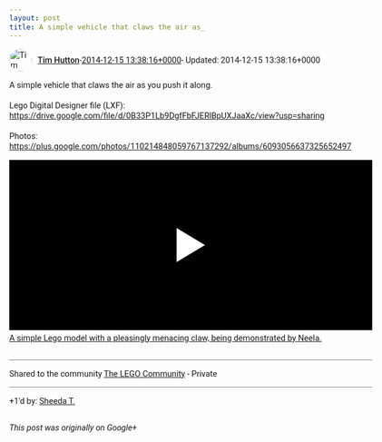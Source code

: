 ```yaml
---
layout: post
title: A simple vehicle that claws the air as_
---
```


<html><head><meta charset="utf-8"><title>A simple vehicle that claws the air as you push it along.&lt;br&gt;&lt;br&gt;Lego Digital...</title><style>body {font: 11pt Roboto, Arial, sans-serif; max-width: 640px; margin: 24px;}.author-photo {border-radius: 50%; margin-right: 10px; width: 40px;}.author {font-weight: 500;}.main-content {margin: 15px 0 15px;}.post-title {font-weight: bold;}.location {display: block; margin-top: 15px;}.location img {float: left; margin-right: 5px; width: 20px;}.media-link {display: inline-block; max-width: 100%; vertical-align: top;}.media-link p {margin-top: 5px; max-height: 4em; overflow: scroll;}.media {max-height: 100vh; max-width: 100%;}.video-placeholder {background: black; display: flex; height: 300px; max-width: 100%; width: 640px;}.play-icon {border-bottom: 30px solid transparent; border-left: 50px solid white; border-top: 30px solid transparent; color: white; margin: auto;}.album {max-height: 800px; overflow: scroll; width: calc(100vw - 48px);}.album .media-link {margin-right: 5px; max-width: 250px;}.album .media {max-height: 250px;}.link-embed {border-top: 1px solid lightgrey; display: block; margin-top: 20px;}.link-embed img {max-width: 100%;}.inline-link-embed {display: block;}.inline-link-embed img {vertical-align: middle;}.link-title {display: inline-block; font-size: medium; font-weight: 300; padding-left: 1em;}.reshare-attribution {display: block; font-weight: bold; margin-bottom: 10px;}.poll-image {margin-bottom: 5px; max-height: 300px; max-width: 500px;}.poll-choice {align-items: center; display: flex; margin-bottom: 5px; max-width: 500px;}.poll-choice-percentage {background-color: lightblue; height: 100%; left: 0; position: absolute; z-index: -1;}.poll-choice-selected {margin-right: 5px;}.poll-choice-results {border: 1px solid lightgray; border-radius: 5px; display: flex; line-height: 40px; overflow: hidden; padding: 0 8px; position: relative;}.poll-choice-results, .poll-choice-description {flex-grow: 1; margin-right: 10px;}.poll-choice-image {width: 100%;}.poll-choice-image, .poll-choice-image img {max-height: 40px; max-width: 100px;}.poll-choice-votes {max-height: 100px; overflow: auto;}.plus-entity-embed {color: black; display: block; text-decoration: none;}.plus-entity-embed-cover-photo {max-height: 300px; max-width: 100%;}.plus-entity-embed-info {padding: 0 1em 1em;}.plus-entity-embed-info h2 {font-weight: 500; margin: 10px 0;}.plus-entity-embed-info p {font-size: small; margin: 0;}.collection-owner-avatar {border-radius: 50%; border: 2px solid white; height: 40px; margin-top: -22px;}.visibility {padding: 1em 0; border-top: 1px solid grey;}.post-activity {padding: 1em 0; border-top: 1px solid grey;}.comments {border-top: 1px solid gray; padding-top: 1em;}.comment + .comment {margin-top: 1em;}.comment .media-link, .comment .inline-link-embed {margin-top: 5px;}</style></head><body><div style="margin-bottom:1em;"><div style="display:flex; align-items:center"><img class="author-photo" src="https://lh4.googleusercontent.com/-epo4ZZKNqEw/AAAAAAAAAAI/AAAAAAAAVSU/qu3LpcHEnoQ/s64-c/photo.jpg" alt="Tim Hutton"><a href="https://plus.google.com/+TimHutton" target="_blank" class="author">Tim Hutton</a> - <a target="_blank" href="https://plus.google.com/+TimHutton/posts/fpjLJqeXdap">2014-12-15 13:38:16+0000</a><span> - Updated: 2014-12-15 13:38:16+0000</span></div><div class="main-content">A simple vehicle that claws the air as you push it along.<br><br>Lego Digital Designer file (LXF): <a rel="nofollow" target="_blank" href="https://drive.google.com/file/d/0B33P1Lb9DgfFbFJERlBpUXJaaXc/view?usp=sharing" class="ot-anchor bidi_isolate" jslog="10929; track:click" dir="ltr">https://drive.google.com/file/d/0B33P1Lb9DgfFbFJERlBpUXJaaXc/view?usp=sharing</a><br><br>Photos: <a rel="nofollow" target="_blank" href="https://plus.google.com/photos/110214848059767137292/albums/6093056637325652497" class="ot-anchor bidi_isolate" jslog="10929; track:click" dir="ltr">https://plus.google.com/photos/110214848059767137292/albums/6093056637325652497</a></div><a href="http://www.youtube.com/watch?v=uQPtE2ok7GY" target="_blank" class="media-link"><div class="video-placeholder" title="A simple Lego model with a pleasingly menacing claw, being demonstrated by Neela."><span class="play-icon"></span></div><p>A simple Lego model with a pleasingly menacing claw, being demonstrated by Neela.</p></a></div><div class="visibility">Shared to the community <a href="https://plus.google.com/communities/113060314109350532822">The LEGO Community</a> - Private</div><div class="post-activity"><div class="plus-oners">+1'd by: <a href="https://plus.google.com/115696050046033694755">Sheeda T.</a></div></div></body></html>

<i>This post was originally on Google+</i>